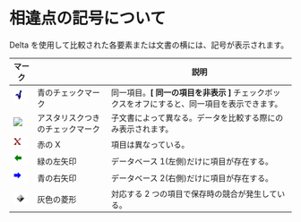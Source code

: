 # 相違点の記号について

Delta を使用して比較された各要素または文書の横には、記号が表示されます。

| マーク | | 説明 |
| --- | --- | --- |
| ![Blue Checkmark](img/symbols.png) | 青のチェックマーク | 同一項目。**[ 同一の項目を非表示 ]** チェックボックスをオフにすると、同一項目を表示できます。 |
| <img src="../../../delta/img/symbols2.png" width="23px"/> | アスタリスクつきのチェックマーク | 子文書によって異なる。データを比較する際にのみ表示されます。 |
| ![Red X](img/symbols3.png) | 赤の X | 項目は異なっている。 |
| ![Green left arrow](img/symbols4.png) | 緑の左矢印 | データベース 1(左側)だけに項目が存在する。 |
| ![Blue right arrow](img/symbols5.png) | 青の右矢印 | データベース 2(右側)だけに項目が存在する。 |
| ![Gray diamond](img/symbols6.png) | 灰色の菱形 | 対応する 2 つの項目で保存時の競合が発生している。 |